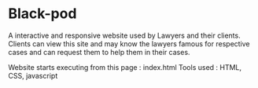 # Black-pod
A interactive and responsive website used by Lawyers and their clients. Clients can view this site and may know the lawyers famous for respective cases and can request them to help them in their cases.


Website starts executing from this page  : index.html
Tools used : HTML, CSS, javascript
